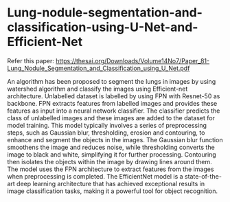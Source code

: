 # Lung-nodule-segmentation-and-classification-using-U-Net-and-Efficient-Net

Refer this paper:
https://thesai.org/Downloads/Volume14No7/Paper_81-Lung_Nodule_Segmentation_and_Classification_using_U_Net.pdf


An algorithm has been proposed to segment the lungs in images by using
watershed algorithm and classify the images using Efficient-net architecture.
Unlabelled dataset is labelled by using FPN with Resnet-50 as backbone.
FPN extracts features from labelled images and provides these features as
input into a neural network classifier. The classifier predicts the class of
unlabelled images and these images are added to the dataset for model
training.
This model typically involves a series of preprocessing steps, such as
Gaussian blur, thresholding, erosion and contouring, to enhance and segment
the objects in the images. The Gaussian blur function smoothens the image
and reduces noise, while thresholding converts the image to black and white,
simplifying it for further processing. Contouring then isolates the objects
within the image by drawing lines around them. The model uses the FPN
architecture to extract features from the images when preprocessing is
completed.
The EfficientNet model is a state-of-the-art deep learning architecture
that has achieved exceptional results in image classification tasks, making it
a powerful tool for object recognition.
